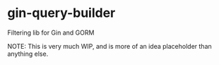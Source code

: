 # gin-query-builder
Filtering lib for Gin and GORM

NOTE: This is very much WIP, and is more of an idea placeholder than anything else.
